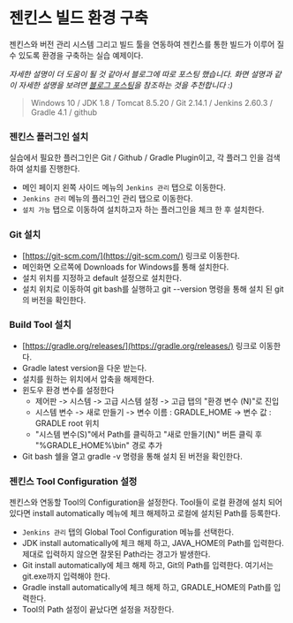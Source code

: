 # 젠킨스 빌드 환경 구축

젠킨스와 버전 관리 시스템 그리고 빌드 툴을 연동하여 젠킨스를 통한 빌드가 이루어 질 수 있도록 환경을 구축하는 실습 예제이다.

*자세한 설명이 더 도움이 될 것 같아서 블로그에 따로 포스팅 했습니다. 화면 설명과 같이 자세한 설명을 보려면 [블로그 포스팅](http://ict-nroo.tistory.com/34)을 참조하는 것을 추천합니다 :)*



>  Windows 10 / JDK 1.8 / Tomcat 8.5.20 / Git 2.14.1 / Jenkins 2.60.3 / Gradle 4.1 / github



### 젠킨스 플러그인 설치

실습에서 필요한 플러그인은 Git / Github / Gradle Plugin이고, 각 플러그 인을 검색하여 설치를 진행한다.

* 메인 페이지 왼쪽 사이드 메뉴의 `Jenkins 관리` 탭으로 이동한다.
* `Jenkins 관리`  메뉴의 플러그인 관리 탭으로 이동한다.
* `설치 가능`  탭으로 이동하여 설치하고자 하는 플러그인을 체크 한 후 설치한다. 



###  Git 설치

* [https://git-scm.com/](https://git-scm.com/) 링크로 이동한다.
* 메인화면 오르쪽에 Downloads for Windows를 통해 설치한다.
* 설치 위치를 지정하고 default 설정으로 설치한다.
* 설치 위치로 이동하여 git bash를 실행하고 git --version 명령을 통해 설치 된 git의 버전을 확인한다.



### Build Tool 설치

* [https://gradle.org/releases/](https://gradle.org/releases/) 링크로 이동한다.
* Gradle latest version을 다운 받는다.
* 설치를 원하는 위치에서 압축을 해제한다.
* 윈도우 환경 변수를 설정한다
  * 제어판 -> 시스템 -> 고급 시스템 설정 -> 고급 탭의 "환경 변수 (N)"로 진입
  * 시스템 변수 -> 새로 만들기 -> 변수 이름 : GRADLE_HOME -> 변수 값 : GRADLE root 위치
  * "시스템 변수(S)"에서 Path를 클릭하고 "새로 만들기(N)" 버튼 클릭 후 "%GRADLE_HOME%\bin" 경로 추가
* Git bash 쉘을 열고 gradle -v 명령을 통해 설치 된 버전을 확인한다.



### 젠킨스 Tool Configuration 설정

젠킨스와 연동할 Tool의 Configuration을 설정한다. Tool들이 로컬 환경에 설치 되어 있다면 install automatically 메뉴에 체크 해제하고 로컬에 설치된 Path를 등록한다.

* `Jenkins 관리`  탭의 Global Tool Configuration 메뉴를 선택한다.
* JDK install automatically에 체크 해제 하고, JAVA_HOME의 Path를 입력한다. 제대로 입력하지 않으면 잘못된 Path라는 경고가 발생한다.
* Git install automatically에 체크 해제 하고, Git의 Path를 입력한다. 여기서는 git.exe까지 입력해야 한다.
* Gradle install automatically에 체크 해제 하고, GRADLE_HOME의 Path를 입력한다.
* Tool의 Path 설정이 끝났다면 설정을 저장한다.


